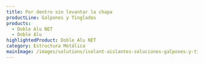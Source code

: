 ```yaml
---
title: Por dentro sin levantar la chapa
productLine: Galpones y Tinglados
products:
  - Doble Alu NET
  - Doble Alu
highlightedProduct: Doble Alu NET
category: Estructura Metálica
mainImage: /images/solutions/isolant-aislantes-soluciones-galpones-y-tinglados-encabezado.jpg
---
```

